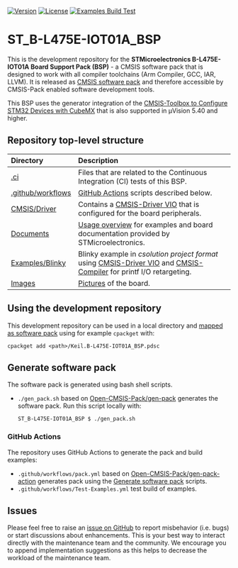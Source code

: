[![Version](https://img.shields.io/github/v/release/Open-CMSIS-Pack/ST_B-L475E-IOT01A_BSP)](https://github.com/Open-CMSIS-Pack/ST_B-L475E-IOT01A_BSP/releases/latest)
[![License](https://img.shields.io/github/license/Open-CMSIS-Pack/ST_B-L475E-IOT01A_BSP?label)](https://github.com/Open-CMSIS-Pack/ST_B-L475E-IOT01A_BSP/blob/main/LICENSE)
[![Examples Build Test](https://img.shields.io/github/actions/workflow/status/Open-CMSIS-Pack/ST_B-L475E-IOT01A_BSP/Test-Examples.yml?logo=arm&logoColor=0091bd&label=Examples%20Build%20Test)](./.ci)

# ST_B-L475E-IOT01A_BSP

This is the development repository for the **STMicroelectronics B-L475E-IOT01A Board Support Pack (BSP)** - a CMSIS software pack that is designed to work with all compiler toolchains (Arm Compiler, GCC, IAR, LLVM). It is released as [CMSIS software pack](https://www.keil.arm.com/packs/b-l475e-iot01a_bsp-keil) and therefore accessible by CMSIS-Pack enabled software development tools.

This BSP uses the generator integration of the [CMSIS-Toolbox to Configure STM32 Devices with CubeMX](https://github.com/Open-CMSIS-Pack/cmsis-toolbox/blob/main/docs/CubeMX.md) that is also supported in µVision 5.40 and higher.

## Repository top-level structure

Directory                   | Description
:---------------------------|:--------------
[.ci](./.ci)                | Files that are related to the Continuous Integration (CI) tests of this BSP.
[.github/workflows](https://github.com/Open-CMSIS-Pack/ST_B-L475E-IOT01A_BSP/tree/main/.github/workflows) | [GitHub Actions](#github-actions) scripts described below.
[CMSIS/Driver](https://github.com/Open-CMSIS-Pack/ST_B-L475E-IOT01A_BSP/tree/main/CMSIS/Driver)           | Contains a [CMSIS-Driver VIO](https://arm-software.github.io/CMSIS_6/latest/Driver/group__vio__interface__gr.html) that is configured for the board peripherals.
[Documents](https://github.com/Open-CMSIS-Pack/ST_B-L475E-IOT01A_BSP/tree/main/Documents)                 | [Usage overview](https://github.com/Open-CMSIS-Pack/ST_B-L475E-IOT01A_BSP/tree/main/Documents/OVERVIEW.md) for examples and board documentation provided by STMicroelectronics.
[Examples/Blinky](https://github.com/Open-CMSIS-Pack/ST_B-L475E-IOT01A_BSP/tree/main/Examples/Blinky)     | Blinky example in *csolution project format* using [CMSIS-Driver VIO](https://arm-software.github.io/CMSIS_6/latest/Driver/group__vio__interface__gr.html) and [CMSIS-Compiler](https://arm-software.github.io/CMSIS-Compiler/main/index.html) for printf I/O retargeting.
[Images](https://github.com/Open-CMSIS-Pack/ST_B-L475E-IOT01A_BSP/tree/main/Images)                       | [Pictures](https://github.com/Open-CMSIS-Pack/ST_B-L475E-IOT01A_BSP/blob/main/Images/b-l475e-iot01a_large.png) of the board.

## Using the development repository

This development repository can be used in a local directory and [mapped as software pack](https://github.com/Open-CMSIS-Pack/cmsis-toolbox/blob/main/docs/build-tools.md#install-a-repository) using for example `cpackget` with:

    cpackget add <path>/Keil.B-L475E-IOT01A_BSP.pdsc

## Generate software pack

The software pack is generated using bash shell scripts.

- `./gen_pack.sh` based on [Open-CMSIS-Pack/gen-pack](https://github.com/Open-CMSIS-Pack/gen-pack) generates the software pack.
Run this script locally with:

      ST_B-L475E-IOT01A_BSP $ ./gen_pack.sh

### GitHub Actions

The repository uses GitHub Actions to generate the pack and build examples:

- `.github/workflows/pack.yml` based on [Open-CMSIS-Pack/gen-pack-action](https://github.com/Open-CMSIS-Pack/gen-pack-action) generates pack using the [Generate software pack](#generate-software-pack) scripts.
- `.github/workflows/Test-Examples.yml` test build of examples.

## Issues

Please feel free to raise an [issue on GitHub](https://github.com/Open-CMSIS-Pack/ST_B-L475E-IOT01A_BSP/issues)
to report misbehavior (i.e. bugs) or start discussions about enhancements. This
is your best way to interact directly with the maintenance team and the community.
We encourage you to append implementation suggestions as this helps to decrease the
workload of the maintenance team.
